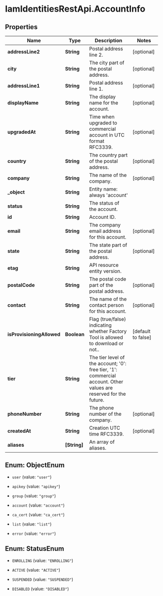 # IamIdentitiesRestApi.AccountInfo

## Properties
Name | Type | Description | Notes
------------ | ------------- | ------------- | -------------
**addressLine2** | **String** | Postal address line 2. | [optional] 
**city** | **String** | The city part of the postal address. | [optional] 
**addressLine1** | **String** | Postal address line 1. | [optional] 
**displayName** | **String** | The display name for the account. | [optional] 
**upgradedAt** | **String** | Time when upgraded to commercial account in UTC format RFC3339. | [optional] 
**country** | **String** | The country part of the postal address. | [optional] 
**company** | **String** | The name of the company. | [optional] 
**_object** | **String** | Entity name: always &#39;account&#39; | 
**status** | **String** | The status of the account. | 
**id** | **String** | Account ID. | 
**email** | **String** | The company email address for this account. | [optional] 
**state** | **String** | The state part of the postal address. | [optional] 
**etag** | **String** | API resource entity version. | 
**postalCode** | **String** | The postal code part of the postal address. | [optional] 
**contact** | **String** | The name of the contact person for this account. | [optional] 
**isProvisioningAllowed** | **Boolean** | Flag (true/false) indicating whether Factory Tool is allowed to download or not.. | [default to false]
**tier** | **String** | The tier level of the account; &#39;0&#39;: free tier, &#39;1&#39;: commercial account. Other values are reserved for the future. | 
**phoneNumber** | **String** | The phone number of the company. | [optional] 
**createdAt** | **String** | Creation UTC time RFC3339. | [optional] 
**aliases** | **[String]** | An array of aliases. | 


<a name="ObjectEnum"></a>
## Enum: ObjectEnum


* `user` (value: `"user"`)

* `apikey` (value: `"apikey"`)

* `group` (value: `"group"`)

* `account` (value: `"account"`)

* `ca_cert` (value: `"ca_cert"`)

* `list` (value: `"list"`)

* `error` (value: `"error"`)




<a name="StatusEnum"></a>
## Enum: StatusEnum


* `ENROLLING` (value: `"ENROLLING"`)

* `ACTIVE` (value: `"ACTIVE"`)

* `SUSPENDED` (value: `"SUSPENDED"`)

* `DISABLED` (value: `"DISABLED"`)




